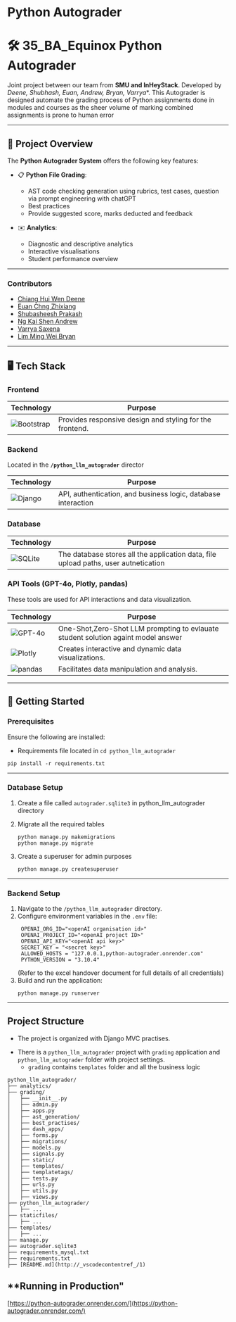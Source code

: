 # Python Autograder
# 🛠️ 35_BA_Equinox Python Autograder

Joint project between our team from **SMU and InHeyStack**.  Developed by **Deene, Shubhash, Euan, Andrew*, Bryan, Varrya**. This Autograder is designed automate the grading process of Python assignments done in modules and courses as the sheer volume of marking combined assignments is prone to human error

---

## 🌟 **Project Overview**

The **Python Autograder System** offers the following key features:
* 📋 **Python File Grading**: 
    - AST code checking generation using rubrics, test cases, question via prompt engineering with chatGPT
    - Best practices
    - Provide suggested score, marks deducted and feedback

* ✉️ **Analytics**: 
    - Diagnostic and descriptive analytics
    - Interactive visualisations
    - Student performance overview
---

### Contributors

- [Chiang Hui Wen Deene](https://github.com/dchw248)
- [Euan Chng Zhixiang](https://github.com/theycallmeeuan)
- [Shubasheesh Prakash](https://github.com/Shubhash007)
- [Ng Kai Shen Andrew](https://github.com/andrew-nks)
- [Varrya Saxena](https://github.com/varryasaxena)
- [Lim Ming Wei Bryan](https://github.com/wrigglesmint)

---

## 🖥️ **Tech Stack**

### Frontend 
| **Technology**           | **Purpose**                                               |
|--------------------------|----------------------------------------------------------|
| ![Bootstrap](https://img.shields.io/badge/Bootstrap-HTML%2C%20CSS-563D7C?logo=bootstrap&logoColor=white) | Provides responsive design and styling for the frontend. |

### Backend 
Located in the **`/python_llm_autograder`** director

| **Technology**           | **Purpose**                                               |
|--------------------------|----------------------------------------------------------|
| ![Django](https://img.shields.io/badge/Django-MVC-092E20?logo=django&logoColor=white) | API, authentication, and business logic, database interaction|

### Database  

| **Technology**           | **Purpose**                                               |
|--------------------------|----------------------------------------------------------|
| ![SQLite](https://img.shields.io/badge/SQLite-Database-003B57?logo=sqlite&logoColor=white) | The database stores all the application data, file upload paths, user autnetication

### API Tools (GPT-4o, Plotly, pandas)  
These tools are used for API interactions and data visualization.

| **Technology**           | **Purpose**                                               |
|--------------------------|----------------------------------------------------------|
| ![GPT-4o](https://img.shields.io/badge/GPT--4o-API-000000?logo=openai&logoColor=white) | One-Shot,Zero-Shot LLM prompting to evlauate student solution againt model answer|
| ![Plotly](https://img.shields.io/badge/Plotly-Data%20Visualization-3F4F75?logo=plotly&logoColor=white) | Creates interactive and dynamic data visualizations.      |
| ![pandas](https://img.shields.io/badge/pandas-Data%20Analysis-150458?logo=pandas&logoColor=white) | Facilitates data manipulation and analysis.                |

---

## 🚀 **Getting Started**

### Prerequisites
Ensure the following are installed:
- Requirements file located in `cd python_llm_autograder`
```
pip install -r requirements.txt
```

---

### Database Setup

1. Create a file called `autograder.sqlite3` in python_llm_autograder directory

2. Migrate all the required tables
    ```
    python manage.py makemigrations
    python manage.py migrate
    ```
3. Create a superuser for admin purposes
    ```
    python manage.py createsuperuser
    ```

---

### Backend Setup

1. Navigate to the `/python_llm_autograder` directory.
2. Configure environment variables in the `.env` file:
   ```env
    OPENAI_ORG_ID="<openAI organisation id>"
    OPENAI_PROJECT_ID="<openAI project ID>"
    OPENAI_API_KEY="<openAI api key>"
    SECRET_KEY = "<secret key>"
    ALLOWED_HOSTS = "127.0.0.1,python-autograder.onrender.com"
    PYTHON_VERSION = "3.10.4"
    ```
    (Refer to the excel handover document for full details of all credentials)
3. Build and run the application:
   ```
   python manage.py runserver
   ```
---

## **Project Structure**

- The project is organized with Django MVC practises. 
* There is a `python_llm_autograder` project with `grading` application and `python_llm_autograder` folder with project settings.
    - `grading` contains `templates` folder and all the business logic

```plaintext
python_llm_autograder/
├── analytics/
├── grading/
│   ├── __init__.py
│   ├── admin.py        
│   ├── apps.py
│   ├── ast_generation/
│   ├── best_practises/
│   ├── dash_apps/
│   ├── forms.py
│   ├── migrations/
│   ├── models.py
│   ├── signals.py
│   ├── static/
│   ├── templates/
│   ├── templatetags/
│   ├── tests.py
│   ├── urls.py
│   ├── utils.py
│   ├── views.py
├── python_llm_autograder/
│   ├── ...
├── staticfiles/
│   ├── ...
├── templates/
│   ├── ...
├── manage.py
├── autograder.sqlite3
├── requirements_mysql.txt
├── requirements.txt
├── [README.md](http://_vscodecontentref_/1)

```



## **Running in Production"
[https://python-autograder.onrender.com/](https://python-autograder.onrender.com/)
